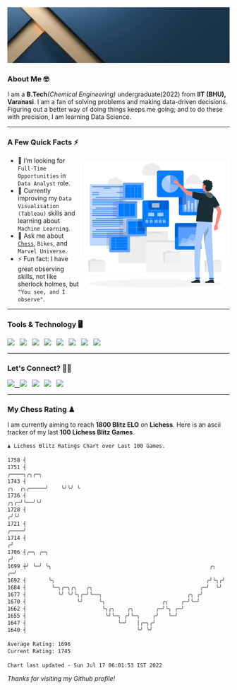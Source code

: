  <img src= "https://github.com/Laxman-Lakhan/Laxman-Lakhan/blob/master/Assets/Header.gif">

### About Me 🤓

I am a **B.Tech**_(Chemical Engineering)_ undergraduate(2022) from **IIT (BHU), Varanasi**. I am a fan of solving problems and making data-driven decisions. Figuring out a better way of doing things keeps me going; and to do these with precision, I am learning Data Science.

---

### A Few Quick Facts ⚡️
<img align="right" alt="Coding" width="340" src="https://github.com/Laxman-Lakhan/Laxman-Lakhan/blob/master/Assets/Data_Vector.jpg">   

- 🤝 I’m looking for `Full-Time Opportunities` in `Data Analyst` role.
- 📖 Currently improving my `Data Visualisation (Tableau)` skills and learning about `Machine Learning`.
- 💬 Ask me about [`Chess`](https://lichess.org/@/YourKingIsInDanger), `Bikes`, and `Marvel Universe`.
- ⚡️ Fun fact: I have great observing skills, not like sherlock holmes, but `"You see, and I observe"`.

---
### Tools & Technology 🖥

<img src="https://img.shields.io/badge/Python-white?logo=Python&logoColor=ColorName&style=ShieldStyle" /> &nbsp;
<img src="https://img.shields.io/badge/MySQL-white?logo=MySQL&logoColor=ColorName&style=ShieldStyle" /> &nbsp;
<img src="https://img.shields.io/badge/Tableau-white?logo=Tableau&logoColor=ColorName&style=ShieldStyle" /> &nbsp;
<img src="https://img.shields.io/badge/Excel-white?logo=Microsoft+Excel&logoColor=196F3D&style=ShieldStyle" /> &nbsp;
<img src="https://img.shields.io/badge/Jupyter-white?logo=Jupyter&logoColor=ColorName&style=ShieldStyle" /> &nbsp;
<img src="https://img.shields.io/badge/pandas-white?logo=Pandas&logoColor=000080&style=ShieldStyle" /> &nbsp;
<img src="https://img.shields.io/badge/numpy-white?logo=Numpy&logoColor=85C1E9&style=ShieldStyle" /> &nbsp;
<img src="https://img.shields.io/badge/scikit learn-white?logo=Scikit+Learn&logoColor=ColorName&style=ShieldStyle" /> &nbsp;



---

### Let's Connect? 🫳🏻

<a href="mailto:laxmansingh.lakhan@gmail.com"> <img src="https://img.icons8.com/fluent/48/000000/gmail.png" width="3.5%"/> &nbsp;
[<img src="https://img.icons8.com/color/48/000000/linkedin.png" width="3.5%"/>](https://www.linkedin.com/in/laxman-lakhan/)  &nbsp;
[<img src="https://img.icons8.com/fluent/48/000000/facebook-new.png" width="3.5%"/>](https://www.facebook.com/s.laxmanlakhan/)  &nbsp;
[<img src="https://img.icons8.com/fluent/48/000000/instagram-new.png" width="3.5%"/>](https://www.instagram.com/laxman.lakhan/)  &nbsp;
[<img src="https://img.icons8.com/color/48/000000/twitter.png" width="3.5%"/>](https://twitter.com/laxman__lakhan)  &nbsp;

 ---
  
### My Chess Rating ♟
  
I am currently aiming to reach **1800 Blitz ELO** on **Lichess**. Here is an ascii tracker of my last **100 Lichess Blitz Games**.

  ```
  ♟︎ 𝙻𝚒𝚌𝚑𝚎𝚜𝚜 𝙱𝚕𝚒𝚝𝚣 𝚁𝚊𝚝𝚒𝚗𝚐𝚜 𝙲𝚑𝚊𝚛𝚝 𝚘𝚟𝚎𝚛 𝙻𝚊𝚜𝚝 𝟷00 𝙶𝚊𝚖𝚎𝚜.
  
1758 ┤
1751 ┤                                                                                        ╭────╮╭╮╭─╮
1743 ┤                                                                            ╭╮  ╭╮╭─────╯    ╰╯╰╯ ╰
1736 ┤                                                                        ╭╮╭─╯╰──╯╰╯
1728 ┤                                                                       ╭╯╰╯
1721 ┤                                                                  ╭────╯
1714 ┤                                                                 ╭╯
1706 ┤╭─╮ ╭─╮                                                         ╭╯
1699 ┼╯ ╰─╯ ╰╮                                                  ╭╮  ╭─╯
1692 ┤       ╰╮                                                ╭╯╰╮╭╯
1684 ┤        ╰─╮╭─╮╭╮   ╭╮                                  ╭─╯  ╰╯
1677 ┤          ╰╯ ╰╯╰╮╭─╯╰──╮                           ╭╮ ╭╯
1670 ┤                ╰╯     ╰╮                  ╭╮    ╭─╯╰─╯
1662 ┤                        ╰╮╭╮    ╭╮       ╭─╯╰╮ ╭─╯
1655 ┤                         ╰╯╰─╮ ╭╯╰─╮    ╭╯   ╰─╯
1647 ┤                             ╰─╯   │╭─╮╭╯
1640 ┤                                   ╰╯ ╰╯ 

Average Rating: 1696
Current Rating: 1745

Chart last updated - Sun Jul 17 06:01:53 IST 2022  
  ```
  
  
*Thanks for visiting my Github profile!*
